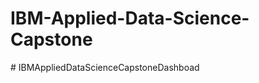 # IBM-Applied-Data-Science-Capstone
#   I B M A p p l i e d D a t a S c i e n c e C a p s t o n e D a s h b o a d  
 
